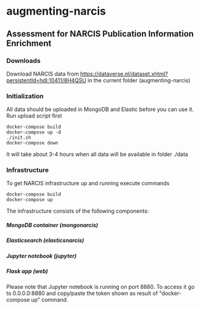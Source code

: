 # augmenting-narcis
## Assessment for NARCIS Publication Information Enrichment
### Downloads
Download NARCIS data from https://dataverse.nl/dataset.xhtml?persistentId=hdl:10411/8H4QSU in the current folder (augmenting-narcis)

### Initialization
All data should be uploaded in MongoDB and Elastic before you can use it. Run upload script first
```
docker-compose build
docker-compose up -d   
./init.sh
docker-compose down
```
It will take about 3-4 hours when all data will be available in folder ./data

### Infrastructure
To get NARCIS infrastructure up and running execute commands
```
docker-compose build
docker-compose up  
```
The infrastructure consists of the following components:
##### MongoDB container (mongonarcis) 
##### Elasticsearch (elasticsnarcis) 
##### Jupyter notebook (jupyter)
##### Flask app (web)
Please note that Jupyter notebook is running on port 8880. To access it go to 0.0.0.0:8880 and copy/paste the token shown as result of "docker-compose up" command. 
